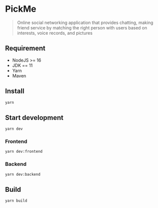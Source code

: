 # PickMe

> Online social networking application that provides chatting, making friend service by matching the right person with users based on interests, voice records, and pictures

## Requirement

-  NodeJS >= 16
-  JDK == 11
-  Yarn
-  Maven

## Install

```sh
yarn
```

## Start development

```sh
yarn dev
```

### Frontend

```sh
yarn dev:frontend
```

### Backend

```sh
yarn dev:backend
```

## Build

```sh
yarn build
```
